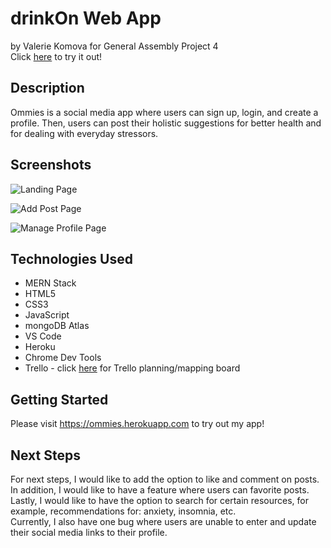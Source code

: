 # drinkOn Web App
by Valerie Komova for General Assembly Project 4  
Click [here](https://ommies.herokuapp.com/) to try it out!




## Description
Ommies is a social media app where users can sign up, login, and create a profile. Then, users can post their holistic suggestions for better health and for dealing with everyday stressors.


## Screenshots
![Landing Page](https://i.imgur.com/1I3iKZ0.png)  

![Add Post Page](https://i.imgur.com/hpH7u6w.png)  

![Manage Profile Page](https://i.imgur.com/5rICUA5.png)


## Technologies Used
* MERN Stack
* HTML5
* CSS3
* JavaScript
* mongoDB Atlas
* VS Code
* Heroku
* Chrome Dev Tools
* Trello - click [here](https://trello.com/b/gaFTKZ68/project-4-ommies-%E0%A5%90) for Trello planning/mapping board


## Getting Started
Please visit https://ommies.herokuapp.com to try out my app!  


## Next Steps
For next steps, I would like to add the option to like and comment on posts. In addition, I would like to have a feature where users can favorite posts. Lastly, I would like to have the option to search for certain resources, for example, recommendations for: anxiety, insomnia, etc.  
Currently, I also have one bug where users are unable to enter and update their social media links to their profile.
